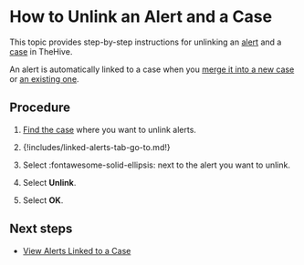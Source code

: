 # How to Unlink an Alert and a Case

This topic provides step-by-step instructions for unlinking an [alert](about-alerts.md) and a [case](../cases/about-cases.md) in TheHive.

An alert is automatically linked to a case when you [merge it into a new case](merge-an-alert-into-a-new-case.md) or [an existing one](merge-an-alert-into-an-existing-case.md).

<h2>Procedure</h2>

1. [Find the case](../cases/search-for-cases/find-a-case.md) where you want to unlink alerts.

2. {!includes/linked-alerts-tab-go-to.md!}

3. Select :fontawesome-solid-ellipsis: next to the alert you want to unlink.

4. Select **Unlink**.

5. Select **OK**.

<h2>Next steps</h2>

* [View Alerts Linked to a Case](../cases/view-alerts-linked-to-a-case.md)